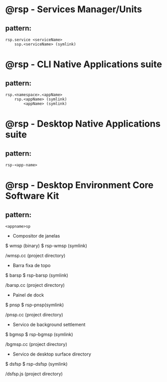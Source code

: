 # @rsp - Services Manager/Units ################

## pattern:

    rsp.service <serviceName>
        ssp.<serviceName> (symlink)

# @rsp - CLI Native Applications suite #########

## pattern:

    rsp.<namespace>.<appName>
        rsp.<appName> (symlink)
            <appName> (symlink) 

# @rsp - Desktop Native Applications suite #####

## pattern:

    rsp-<app-name>

# @rsp - Desktop Environment Core Software Kit #

## pattern:
    
    <appname>sp

- Compositor de janelas

$ wmsp (binary)
$ rsp-wmsp (symlink)

/wmsp.cc (project directory)

- Barra fixa de topo

$ barsp
$ rsp-barsp (symlink)

/barsp.cc (project directory)

- Painel de dock

$ pnsp
$ rsp-pnsp(symlink)

/pnsp.cc (project directory)

- Servico de background settlement

$ bgmsp
$ rsp-bgmsp (symlink)

/bgmsp.cc (project directory)

- Servico de desktop surface directory

$ dsfsp
$ rsp-dsfsp (symlink)

/dsfsp.js (project directory)


